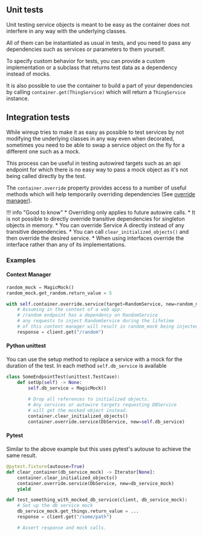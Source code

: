 ## Unit tests

Unit testing service objects is meant to be easy as the container does not interfere in
any way with the underlying classes.

All of them can be instantiated as usual in tests, and you need to pass any dependencies 
such as services or parameters to them yourself.

To specify custom behavior for tests, you can provide a custom implementation 
or a subclass that returns test data as a dependency instead of mocks.

It is also possible to use the container to build a part of your dependencies by
calling `container.get(ThingService)` which will return a `ThingService` instance.

## Integration tests

While wireup tries to make it as easy as possible to test services by not modifying
the underlying classes in any way even when decorated, sometimes you need to be able
to swap a service object on the fly for a different one such as a mock.

This process can be useful in testing autowired targets such as an api endpoint 
for which there is no easy way to pass a mock object as it's not being called directly
by the test.

The `container.override` property provides access to a number of useful methods
which will help temporarily overriding dependencies 
(See [override manager](class/override_manager.md)).


!!! info "Good to know"
    * Overriding only applies to future autowire calls.
    * It is not possible to directly override transitive dependencies for singleton objects
    in memory.
        * You can override Service A directly instead of any transitive dependencies.
        * You can call `clear_initialized_objects()` and then override the desired service.
    * When using interfaces override the interface rather than any of its implementations.

### Examples
    
#### Context Manager
```python
random_mock = MagicMock()
random_mock.get_random.return_value = 5

with self.container.override.service(target=RandomService, new=random_mock):
    # Assuming in the context of a web app:
    # /random endpoint has a dependency on RandomService
    # any requests to inject RandomService during the lifetime
    # of this context manager will result in random_mock being injected instead.
    response = client.get("/random")
```

#### Python unittest

You can use the setup method to replace a service with a mock for the duration of
the test. In each method `self.db_service` is available 

```python
class SomeEndpointTest(unittest.TestCase):
    def setUp(self) -> None:
        self.db_service = MagicMock()
        
        # Drop all references to initialized objects.
        # Any services or autowire targets requesting DBService
        # will get the mocked object instead.
        container.clear_initialized_objects()
        container.override.service(DbService, new=self.db_service)
```

#### Pytest

Similar to the above example but this uses pytest's autouse to achieve the same result.

```python
@pytest.fixture(autouse=True)
def clear_container(db_service_mock) -> Iterator[None]:
    container.clear_initialized_objects()
    container.override.service(DbService, new=db_service_mock)
    yield

def test_something_with_mocked_db_service(client, db_service_mock):
    # Set up the db service mock
    db_service_mock.get_things.return_value = ...
    response = client.get("/some/path")

    # Assert response and mock calls.
```